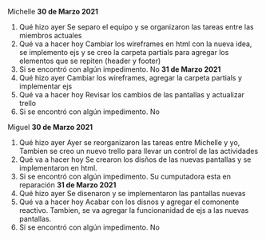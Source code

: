 Michelle
**30 de Marzo 2021**
1. Qué hizo ayer
Se separo el equipo y se organizaron las tareas entre las miembros actuales
2. Qué va a hacer hoy
Cambiar los wireframes en html con la nueva idea, se implemento ejs y se creo la carpeta partials para agregar los elementos que se repiten (header y footer)
3. Si se encontró con algún impedimento.
No
**31 de Marzo 2021**
1. Qué hizo ayer
Cambiar los wireframes, agregar la carpeta partials y implementar ejs
2. Qué va a hacer hoy
Revisar los cambios de las pantallas y actualizar trello
3. Si se encontró con algún impedimento.
No


Miguel 
**30 de Marzo 2021**
1. Qué hizo ayer
Ayer se reorganizaron las tareas entre Michelle y yo, Tambien se creo un nuevo trello para llevar un control de las actividades
2. Qué va a hacer hoy
Se crearon los disños de las nuevas pantallas y se implementaron en html.
3. Si se encontró con algún impedimento.
Su cumputadora esta en reparación 
**31 de Marzo 2021**
1. Qué hizo ayer
Se disenaron y se implementaron las pantallas nuevas
2. Qué va a hacer hoy
Acabar con los disnos y agregar el comonente reactivo. Tambien, se va agregar la funcionanidad de ejs a las nuevas pantallas.
3. Si se encontró con algún impedimento.
No

